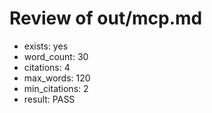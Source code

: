 # Review of out/mcp.md
- exists: yes
- word_count: 30
- citations: 4
- max_words: 120
- min_citations: 2
- result: PASS
